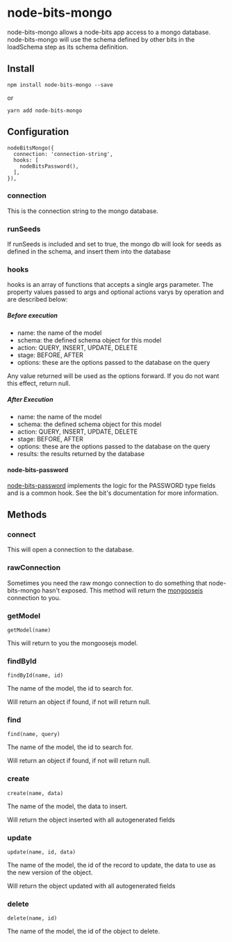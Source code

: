 # node-bits-mongo
node-bits-mongo allows a node-bits app access to a mongo database. node-bits-mongo will use the schema defined by other bits in the loadSchema step as its schema definition.

## Install
```
npm install node-bits-mongo --save
```

or

```
yarn add node-bits-mongo
```

## Configuration
```
nodeBitsMongo({
  connection: 'connection-string',
  hooks: [
    nodeBitsPassword(),
  ],
}),
```

### connection
This is the connection string to the mongo database.

### runSeeds
If runSeeds is included and set to true, the mongo db will look for seeds as defined in the schema, and insert them into the database

### hooks
hooks is an array of functions that accepts a single args parameter. The property values  passed to args and optional actions varys by operation and are described below:

##### Before execution
* name: the name of the model
* schema: the defined schema object for this model
* action: QUERY, INSERT, UPDATE, DELETE
* stage: BEFORE, AFTER
* options: these are the options passed to the database on the query

Any value returned will be used as the options forward. If you do not want this effect, return null.

##### After Execution
* name: the name of the model
* schema: the defined schema object for this model
* action: QUERY, INSERT, UPDATE, DELETE
* stage: BEFORE, AFTER
* options: these are the options passed to the database on the query
* results: the results returned by the database

#### node-bits-password
[node-bits-password](https://github.com/jgretz/node-bits-password) implements the logic for the PASSWORD type fields and is a common hook. See the bit's documentation for more information.

## Methods

### connect
This will open a connection to the database.

### rawConnection
Sometimes you need the raw mongo connection to do something that node-bits-mongo hasn't exposed. This method will return the [mongoosejs](http://mongoosejs.com/) connection to you.

### getModel
```
getModel(name)
```

This will return to you the mongoosejs model.

### findById
```
findById(name, id)
```

The name of the model, the id to search for.

Will return an object if found, if not will return null.

### find
```
find(name, query)
```

The name of the model, the id to search for.

Will return an object if found, if not will return null.

### create
```
create(name, data)
```

The name of the model, the data to insert.

Will return the object inserted with all autogenerated fields

### update
```
update(name, id, data)
```

The name of the model, the id of the record to update, the data to use as the new version of the object.

Will return the object updated with all autogenerated fields

### delete
```
delete(name, id)
```

The name of the model, the id of the object to delete.
